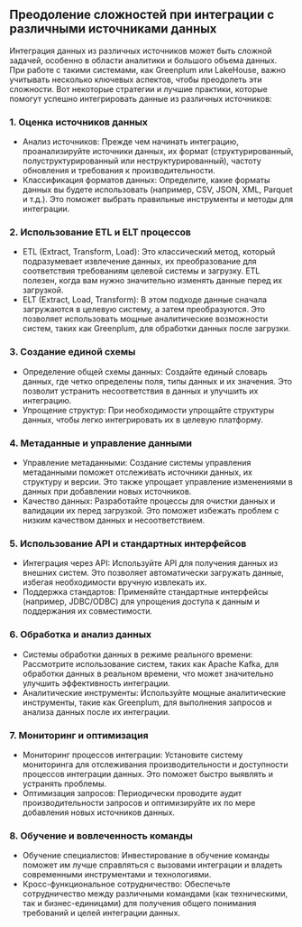 ## Преодоление сложностей при интеграции с различными источниками данных

Интеграция данных из различных источников может быть сложной задачей, особенно в области аналитики и большого объема данных. При работе с такими системами, как Greenplum или LakeHouse, важно учитывать несколько ключевых аспектов, чтобы преодолеть эти сложности. Вот некоторые стратегии и лучшие практики, которые помогут успешно интегрировать данные из различных источников:

### 1. Оценка источников данных

- Анализ источников: Прежде чем начинать интеграцию, проанализируйте источники данных, их формат (структурированный, полуструктурированный или неструктурированный), частоту обновления и требования к производительности.
- Классификация форматов данных: Определите, какие форматы данных вы будете использовать (например, CSV, JSON, XML, Parquet и т.д.). Это поможет выбрать правильные инструменты и методы для интеграции.

### 2. Использование ETL и ELT процессов

- ETL (Extract, Transform, Load): Это классический метод, который подразумевает извлечение данных, их преобразование для соответствия требованиям целевой системы и загрузку. ETL полезен, когда вам нужно значительно изменять данные перед их загрузкой.
- ELT (Extract, Load, Transform): В этом подходе данные сначала загружаются в целевую систему, а затем преобразуются. Это позволяет использовать мощные аналитические возможности систем, таких как Greenplum, для обработки данных после загрузки.

### 3. Создание единой схемы

- Определение общей схемы данных: Создайте единый словарь данных, где четко определены поля, типы данных и их значения. Это позволит устранить несоответствия в данных и улучшить их интеграцию.
- Упрощение структур: При необходимости упрощайте структуры данных, чтобы легко интегрировать их в целевую платформу.

### 4. Метаданные и управление данными

- Управление метаданными: Создание системы управления метаданными поможет отслеживать источники данных, их структуру и версии. Это также упрощает управление изменениями в данных при добавлении новых источников.
- Качество данных: Разработайте процессы для очистки данных и валидации их перед загрузкой. Это поможет избежать проблем с низким качеством данных и несоответствием.

### 5. Использование API и стандартных интерфейсов

- Интеграция через API: Используйте API для получения данных из внешних систем. Это позволяет автоматически загружать данные, избегая необходимости вручную извлекать их.
- Поддержка стандартов: Применяйте стандартные интерфейсы (например, JDBC/ODBC) для упрощения доступа к данным и поддержания их совместимости.

### 6. Обработка и анализ данных

- Системы обработки данных в режиме реального времени: Рассмотрите использование систем, таких как Apache Kafka, для обработки данных в реальном времени, что может значительно улучшить эффективность интеграции.
- Аналитические инструменты: Используйте мощные аналитические инструменты, такие как Greenplum, для выполнения запросов и анализа данных после их интеграции.

### 7. Мониторинг и оптимизация

- Мониторинг процессов интеграции: Установите систему мониторинга для отслеживания производительности и доступности процессов интеграции данных. Это поможет быстро выявлять и устранять проблемы.
- Оптимизация запросов: Периодически проводите аудит производительности запросов и оптимизируйте их по мере добавления новых источников данных.

### 8. Обучение и вовлеченность команды

- Обучение специалистов: Инвестирование в обучение команды поможет им лучше справляться с вызовами интеграции и владеть современными инструментами и технологиями.
- Кросс-функциональное сотрудничество: Обеспечьте сотрудничество между различными командами (как техническими, так и бизнес-единицами) для получения общего понимания требований и целей интеграции данных.

